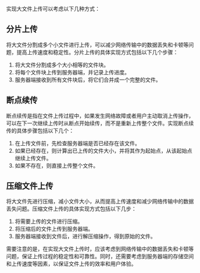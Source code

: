实现大文件上传可以考虑以下几种方式：
## 分片上传
将大文件分割成多个小文件进行上传，可以减少网络传输中的数据丢失和卡顿等问题，提高上传速度和稳定性。分片上传的具体实现方式包括以下几个步骤：  
1. 将大文件分割成多个大小相等的文件块。  
2. 将每个文件块上传到服务器端，并记录上传进度。  
3. 服务器端接收到所有文件块后，将它们合并成一个完整的文件。  
## 断点续传
断点续传是指在文件上传过程中，如果发生网络故障或者用户主动取消上传操作，可以在下一次继续上传时从断点开始续传，而不是重新上传整个文件。实现断点续传的具体步骤包括以下几个：  
1. 在上传文件前，先检查服务器端是否已经存在该文件。  
2. 如果已经存在，则计算出已上传的文件大小，并将其作为起始点，从该起始点继续上传文件。  
3. 如果不存在，则直接上传整个文件。  
## 压缩文件上传
将大文件先进行压缩，减小文件大小，从而提高上传速度和减少网络传输中的数据丢失问题。压缩文件上传的具体实现方式包括以下几步：  
1. 将需要上传的文件进行压缩。  
2. 将压缩后的文件上传到服务器端。  
3. 服务器端接收到文件后，进行解压缩操作，得到原始的文件。  

需要注意的是，在实现大文件上传时，应该考虑到网络传输中的数据丢失和卡顿等问题，保证上传过程的稳定性和可靠性。同时，还需要考虑到服务器端的存储空间和上传速度等因素，以保证文件上传的效率和用户体验。
